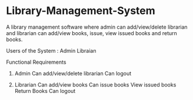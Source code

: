 # Library-Management-System

A library management software where admin can add/view/delete librarian and librarian can add/view books, issue, view issued books and return books.

Users of the System :
Admin
Libraian

Functional Requirements
1. Admin
Can add/view/delete librarian
Can logout

2. Librarian
Can add/view books
Can issue books
View issued books
Return Books
Can logout
